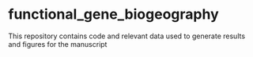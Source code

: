 # functional_gene_biogeography
This repository contains code and relevant data used to generate results and figures for the manuscript
